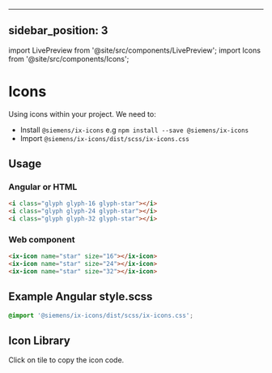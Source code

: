 <!--
SPDX-FileCopyrightText: 2022 Siemens AG

SPDX-License-Identifier: MIT
-->

---
sidebar_position: 3
---

import LivePreview from '@site/src/components/LivePreview';
import Icons from '@site/src/components/Icons';

# Icons

Using icons within your project. We need to:

- Install `@siemens/ix-icons` e.g `npm install --save @siemens/ix-icons`
- Import `@siemens/ix-icons/dist/scss/ix-icons.css`

## Usage

### Angular or HTML

```html
<i class="glyph glyph-16 glyph-star"></i>
<i class="glyph glyph-24 glyph-star"></i>
<i class="glyph glyph-32 glyph-star"></i>
```

### Web component

```html
<ix-icon name="star" size="16"></ix-icon>
<ix-icon name="star" size="24"></ix-icon>
<ix-icon name="star" size="32"></ix-icon>
```

## Example Angular style.scss

```scss
@import '@siemens/ix-icons/dist/scss/ix-icons.css';
```

## Icon Library

Click on tile to copy the icon code.

<Icons></Icons>
